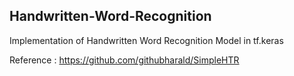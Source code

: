 ## Handwritten-Word-Recognition
Implementation of Handwritten Word Recognition Model in tf.keras

Reference : https://github.com/githubharald/SimpleHTR
